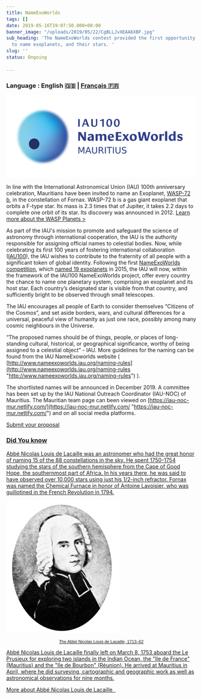 ```yaml
---
title: NameExoWorlds
tags: []
date: 2019-05-16T19:07:50.000+00:00
banner_image: "/uploads/2019/05/22/CgBLLJvXEAA6XBF.jpg"
sub_heading: 'The NameExoWorlds contest provided the first opportunity for the public
  to name exoplanets, and their stars. '
slug: ''
status: Ongoing

---
```

### Language : **English 🇬🇧** | [Français 🇫🇷](/activities/nameexoworlds_fr)

![](/uploads/2019/06/12/nameexomur.jpg)

In line with the International Astronomical Union (IAU) 100th anniversary celebration, Mauritians have been invited to name an Exoplanet, [WASP-72 b](https://exoplanets.nasa.gov/exoplanet-catalog/5144/wasp-72-b/), in the constellation of Fornax. WASP-72 b is a gas giant exoplanet that orbits a F-type star. Its mass is 2.3 times that of Jupiter, it takes 2.2 days to complete one orbit of its star. Its discovery was announced in 2012. [Learn more about the WASP Planets >](https://wasp-planets.net/ )

As part of the IAU's mission to promote and safeguard the science of astronomy through international cooperation, the IAU is the authority responsible for assigning official names to celestial bodies. Now, while celebrating its first 100 years of fostering international collaboration ([IAU100](http://www.iau-100.org/)), the IAU wishes to contribute to the fraternity of all people with a significant token of global identity. Following the first [NameExoWorlds competition](http://www.nameexoworlds.iau.org/first-edition), which [named 19 exoplanets](https://www.iau.org/news/pressreleases/detail/iau1514/) in 2015, the IAU will now, within the framework of the IAU100 NameExoWorlds project, offer every country the chance to name one planetary system, comprising an exoplanet and its host star. Each country’s designated star is visible from that country, and sufficiently bright to be observed through small telescopes.

The IAU encourages all people of Earth to consider themselves “Citizens of the Cosmos”, and set aside borders, wars, and cultural differences for a universal, peaceful view of humanity as just one race, possibly among many cosmic neighbours in the Universe.

“The proposed names should be of things, people, or places of long-standing cultural, historical, or geographical significance, worthy of being assigned to a celestial object” - IAU. More guidelines for the naming can be found from the IAU NameExoworlds website ( [http://www.nameexoworlds.iau.org/naming-rules](http://www.nameexoworlds.iau.org/naming-rules "http://www.nameexoworlds.iau.org/naming-rules") ).

The shortlisted names will be announced in December 2019. A committee has been set up by the IAU National Outreach Coordinator (IAU-NOC) of Mauritius. The Mauritian team page can been viewed on [https://iau-noc-mur.netlify.com/](https://iau-noc-mur.netlify.com/ "https://iau-noc-mur.netlify.com/") and on all social media platforms.

<a href="https://docs.google.com/forms/d/e/1FAIpQLSdKE_TB5dbS60Sgi6NDkpr_GjA6MmfRRp6Y2IZRWGE9oIovGQ/viewform" target="_blank" class="pure-button button-success button-xlarge" title="Submit your proposal"> Submit your proposal <i class="fa fa-chevron-right"></i>

### **Did You know**

Abbé Nicolas Louis de Lacaille was an astronomer who had the great honor of naming 15 of the 88 constellations in the sky. He spent 1750-1754 studying the stars of the southern hemisphere from the Cape of Good Hope, the southernmost part of Africa. In his years there, he was said to have observed over 10,000 stars using just his 1/2-inch refractor. Fornax was named the Chemical Furnace in honor of Antoine Lavoisier, who was guillotined in the French Revolution in 1794.

![The Abbé Nicolas Louis de Lacaille, 1713–62.](/uploads/2019/06/12/Lacaille.png "The Abbé Nicolas Louis de Lacaille, 1713–62.")

<p style=" font-size: 80%;font-family: Verdana, Arial,sans-serif; text-align: center; ">The Abbé Nicolas Louis de Lacaille, 1713–62</p>

Abbé Nicolas Louis de Lacaille finally left on March 8, 1753 aboard the Le Prusieux for exploring two islands in the Indian Ocean, the "Ile de France" (Mauritius) and the "Ile de Bourbon" (Réunion). He arrived at Mauritius in April, where he did surveying, cartographic and geographic work as well as astronomical observations for nine months.

<a href="https://academic.oup.com/astrogeo/article/43/2/2.25/281196" target="_blank" class="pure-button button-success button-xlarge" title="More about Abbé Nicolas Louis de Lacaille">More about Abbé Nicolas Louis de Lacaille  <i class="fa fa-chevron-right"></i>